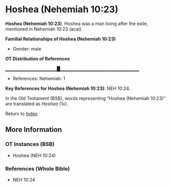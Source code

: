 # Hoshea (Nehemiah 10:23)
**Hoshea (Nehemiah 10:23)**. 
Hoshea was a man living after the exile, mentioned in Nehemiah 10:23 (acai). 




**Familial Relationships of Hoshea (Nehemiah 10:23)**


* Gender: male


**OT Distribution of References**

▁▁▁▁▁▁▁▁▁▁▁▁▁▁▁█▁▁▁▁▁▁▁▁▁▁▁▁▁▁▁▁▁▁▁▁▁▁▁
* References: Nehemiah: 1



**Key References for Hoshea (Nehemiah 10:23)**: 
NEH 10:24. 


In the Old Testament (BSB), words representing “Hoshea (Nehemiah 10:23)” are translated as 
*Hoshea* (1x). 




Return to [Index](00-Index.md)

## More Information

### OT Instances (BSB)

* Hoshea (NEH 10:24)



### References (Whole Bible)

* NEH 10:24



